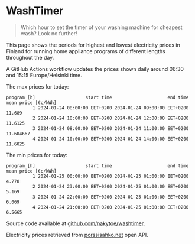 
# WashTimer

> Which hour to set the timer of your washing machine for cheapest wash? Look no further!

This page shows the periods for highest and lowest electricity prices in Finland 
for running home appliance programs of different lengths throughout the day. 

A GitHub Actions workflow updates the prices shown daily around 06:30 and 15:15 Europe/Helsinki time.

The max prices for today:

	program [h]                   start time                     end time mean price [€c/kWh]
	          1 2024-01-24 08:00:00 EET+0200 2024-01-24 09:00:00 EET+0200              11.689
	          2 2024-01-24 10:00:00 EET+0200 2024-01-24 12:00:00 EET+0200             11.6125
	          3 2024-01-24 08:00:00 EET+0200 2024-01-24 11:00:00 EET+0200           11.604667
	          4 2024-01-24 10:00:00 EET+0200 2024-01-24 14:00:00 EET+0200             11.6025

The min prices for today:

	program [h]                   start time                     end time mean price [€c/kWh]
	          1 2024-01-25 00:00:00 EET+0200 2024-01-25 01:00:00 EET+0200               4.778
	          2 2024-01-24 23:00:00 EET+0200 2024-01-25 01:00:00 EET+0200               5.169
	          3 2024-01-24 22:00:00 EET+0200 2024-01-25 01:00:00 EET+0200               6.069
	          4 2024-01-24 21:00:00 EET+0200 2024-01-25 01:00:00 EET+0200              6.5665


Source code available at [github.com/nakytoe/washtimer](https://github.com/nakytoe/washtimer).

Electricity prices retrieved from [porssisahko.net](https://porssisahko.net/api) open API.
